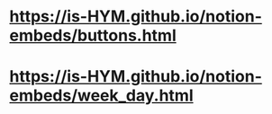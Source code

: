 # https://is-HYM.github.io/notion-embeds/buttons.html
# https://is-HYM.github.io/notion-embeds/week_day.html
